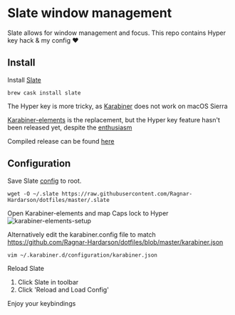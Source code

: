 # Slate window management

Slate allows for window management and focus.
This repo contains Hyper key hack & my config :heart:

## Install
Install [Slate](https://github.com/jigish/slate)

`brew cask install slate`

The Hyper key is more tricky, as [Karabiner](https://pqrs.org/osx/karabiner/) does not work on macOS Sierra

[Karabiner-elements](https://github.com/tekezo/Karabiner-Elements) is the replacement, but the Hyper key feature hasn't been released yet, despite the [enthusiasm](https://github.com/tekezo/Karabiner-Elements/pull/170)

Compiled release can be found [here](https://github.com/Ragnar-Hardarson/dotfiles/releases/download/0.90.64/Karabiner-Elements-0.90.64.dmg)

## Configuration
Save Slate [config](https://github.com/Ragnar-Hardarson/dotfiles/blob/master/.slate) to root.

`wget -O ~/.slate https://raw.githubusercontent.com/Ragnar-Hardarson/dotfiles/master/.slate`

Open Karabiner-elements and map Caps lock to Hyper
![karabiner-elements-setup](https://cloud.githubusercontent.com/assets/22854722/25352900/d4da758c-292d-11e7-93c3-1a40ec4be93d.gif)

Alternatively edit the karabiner.config file to match https://github.com/Ragnar-Hardarson/dotfiles/blob/master/karabiner.json

`vim ~/.karabiner.d/configuration/karabiner.json`

Reload Slate
1. Click Slate in toolbar
2. Click 'Reload and Load Config'

Enjoy your keybindings

